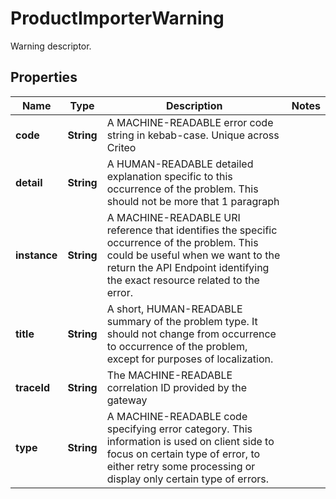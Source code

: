

# ProductImporterWarning

Warning descriptor.

## Properties

| Name | Type | Description | Notes |
|------------ | ------------- | ------------- | -------------|
|**code** | **String** | A MACHINE-READABLE error code string in kebab-case. Unique across Criteo |  |
|**detail** | **String** | A HUMAN-READABLE detailed explanation specific to this occurrence of the problem. This should not be more that 1 paragraph |  |
|**instance** | **String** | A MACHINE-READABLE URI reference that identifies the specific occurrence of the problem. This could be useful when we want to the return the API Endpoint identifying the exact resource related to the error. |  |
|**title** | **String** | A short, HUMAN-READABLE summary of the problem type. It should not change from occurrence to occurrence of the problem, except for purposes of localization. |  |
|**traceId** | **String** | The MACHINE-READABLE correlation ID provided by the gateway |  |
|**type** | **String** | A MACHINE-READABLE code specifying error category. This information is used on client side to focus on certain type of error, to either retry some processing or display only certain type of errors. |  |



